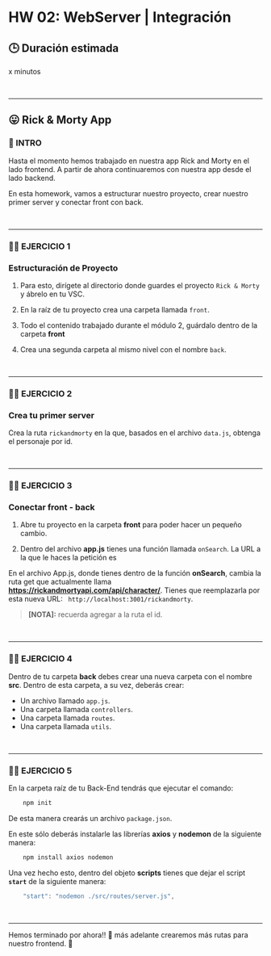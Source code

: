 # HW 02: WebServer | Integración

## **🕒 Duración estimada**

x minutos

<br />

---

## **😛 Rick & Morty App**

### **📌 INTRO**

Hasta el momento hemos trabajado en nuestra app Rick and Morty en el lado frontend. A partir de ahora continuaremos con nuestra app desde el lado backend.

En esta homework, vamos a estructurar nuestro proyecto, crear nuestro primer server y conectar front con back.

<br />

---

### **👩‍💻 EJERCICIO 1**

### **Estructuración de Proyecto**

1. Para esto, dirígete al directorio donde guardes el proyecto `Rick & Morty` y ábrelo en tu VSC.

2. En la raíz de tu proyecto crea una carpeta llamada `front`.

3. Todo el contenido trabajado durante el módulo 2, guárdalo dentro de la carpeta **front**

4. Crea una segunda carpeta al mismo nivel con el nombre `back`.

<br />

---

### **👩‍💻 EJERCICIO 2**

### **Crea tu primer server**

Crea la ruta `rickandmorty` en la que, basados en el archivo `data.js`, obtenga el personaje por id.

<br />

---

### **👩‍💻 EJERCICIO 3**

### **Conectar front - back**

1. Abre tu proyecto en la carpeta **front** para poder hacer un pequeño cambio.

2. Dentro del archivo **app.js** tienes una función llamada `onSearch`. La URL a la que le haces la petición es

En el archivo App.js, donde tienes dentro de la función **onSearch**, cambia la ruta get que actualmente llama **https://rickandmortyapi.com/api/character/**. Tienes que reemplazarla por esta nueva URL: ` http://localhost:3001/rickandmorty`.

> **[NOTA]:** recuerda agregar a la ruta el id.

<br />

---

### **👩‍💻 EJERCICIO 4**

Dentro de tu carpeta **back** debes crear una nueva carpeta con el nombre **src**. Dentro de esta carpeta, a su vez, deberás crear:

- Un archivo llamado `app.js`.
- Una carpeta llamada `controllers`.
- Una carpeta llamada `routes`.
- Una carpeta llamada `utils`.

</br >

---

### **👩‍💻 EJERCICIO 5**

En la carpeta raíz de tu Back-End tendrás que ejecutar el comando:

```bash
    npm init
```

De esta manera crearás un archivo `package.json`.

En este sólo deberás instalarle las librerías **axios** y **nodemon** de la siguiente manera:

```bash
    npm install axios nodemon
```

Una vez hecho esto, dentro del objeto **scripts** tienes que dejar el script **`start`** de la siguiente manera:

```javascript
    "start": "nodemon ./src/routes/server.js",
```

</br >

---

Hemos terminado por ahora!! 🥳 más adelante crearemos más rutas para nuestro frontend. 🚀
